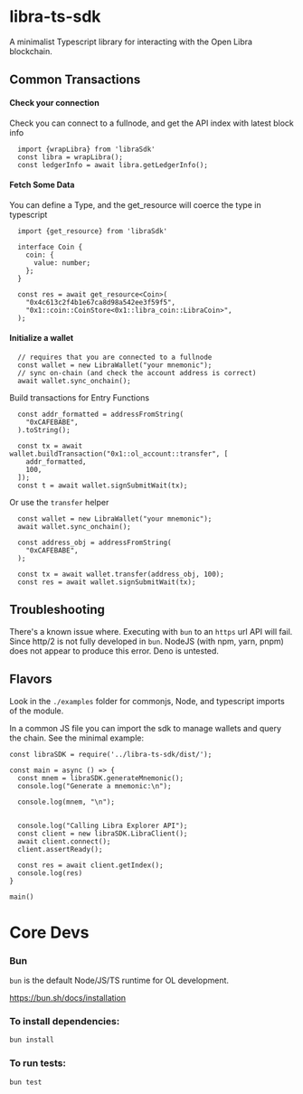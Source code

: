 # libra-ts-sdk

A minimalist Typescript library for interacting with the Open Libra blockchain.

## Common Transactions

#### Check your connection
Check you can connect to a fullnode, and get the API index with latest block info

```
  import {wrapLibra} from 'libraSdk'
  const libra = wrapLibra();
  const ledgerInfo = await libra.getLedgerInfo();
```

#### Fetch Some Data


You can define a Type, and the get_resource will coerce the type in typescript

```
  import {get_resource} from 'libraSdk'

  interface Coin {
    coin: {
      value: number;
    };
  }

  const res = await get_resource<Coin>(
    "0x4c613c2f4b1e67ca8d98a542ee3f59f5",
    "0x1::coin::CoinStore<0x1::libra_coin::LibraCoin>",
  );

```

#### Initialize a wallet

```
  // requires that you are connected to a fullnode
  const wallet = new LibraWallet("your mnemonic");
  // sync on-chain (and check the account address is correct)
  await wallet.sync_onchain();
```

Build transactions for Entry Functions
```
  const addr_formatted = addressFromString(
    "0xCAFEBABE",
  ).toString();

  const tx = await wallet.buildTransaction("0x1::ol_account::transfer", [
    addr_formatted,
    100,
  ]);
  const t = await wallet.signSubmitWait(tx);
```

Or use the `transfer` helper

```
  const wallet = new LibraWallet("your mnemonic");
  await wallet.sync_onchain();

  const address_obj = addressFromString(
    "0xCAFEBABE",
  );

  const tx = await wallet.transfer(address_obj, 100);
  const res = await wallet.signSubmitWait(tx);

```

## Troubleshooting
There's a known issue where. Executing with `bun` to an `https` url API will fail. Since http/2 is not fully developed in `bun`. NodeJS (with npm, yarn, pnpm) does not appear to produce this error. Deno is untested.

## Flavors
Look in the `./examples` folder for commonjs, Node, and typescript imports of the module.

In a common JS file you can import the sdk to manage wallets
and query the chain. See the minimal example:
```
const libraSDK = require('../libra-ts-sdk/dist/');

const main = async () => {
  const mnem = libraSDK.generateMnemonic();
  console.log("Generate a mnemonic:\n");

  console.log(mnem, "\n");


  console.log("Calling Libra Explorer API");
  const client = new libraSDK.LibraClient();
  await client.connect();
  client.assertReady();

  const res = await client.getIndex();
  console.log(res)
}

main()

```

# Core Devs

### Bun
`bun` is the default Node/JS/TS runtime for OL development.

https://bun.sh/docs/installation

### To install dependencies:

```bash
bun install
```

### To run tests:

```bash
bun test
```
